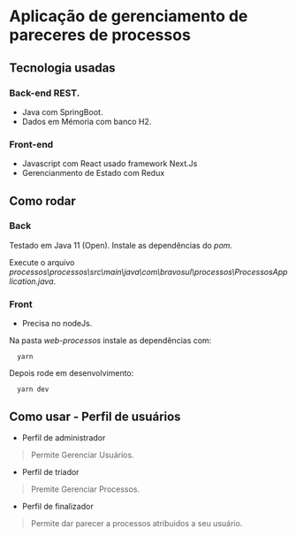 # Aplicação de gerenciamento de pareceres de processos

## Tecnologia usadas

### Back-end REST.
* Java com SpringBoot.
* Dados em Mémoria com banco H2.

### Front-end 
* Javascript com React usado framework Next.Js
* Gerencianmento de Estado com Redux

## Como rodar

### Back

Testado em Java 11 (Open). Instale as dependências do *pom*.

Execute o arquivo *processos\processos\src\main\java\com\bravosul\processos\ProcessosApplication.java*.

### Front

* Precisa no nodeJs. 

Na pasta _web-processos_ instale as dependências com:

```
  yarn
```

Depois rode em desenvolvimento:

```
  yarn dev
```

## Como usar - Perfil de usuários

- Perfil de administrador
> Permite Gerenciar Usuários.

- Perfil de triador
> Premite Gerenciar Processos.

- Perfil de finalizador
> Permite dar parecer a processos atribuidos a seu usuário.
